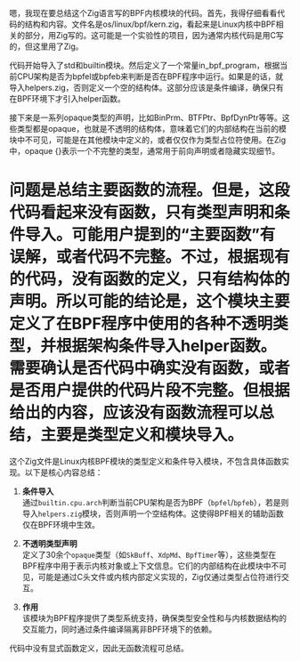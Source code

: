 嗯，我现在要总结这个Zig语言写的BPF内核模块的代码。首先，我得仔细看看代码的结构和内容。文件名是os/linux/bpf/kern.zig，看起来是Linux内核中BPF相关的部分，用Zig写的。这可能是一个实验性的项目，因为通常内核代码是用C写的，但这里用了Zig。

代码开始导入了std和builtin模块。然后定义了一个常量in_bpf_program，根据当前CPU架构是否为bpfel或bpfeb来判断是否在BPF程序中运行。如果是的话，就导入helpers.zig，否则定义一个空的结构体。这部分应该是条件编译，确保只有在BPF环境下才引入helper函数。

接下来是一系列opaque类型的声明，比如BinPrm、BTFPtr、BpfDynPtr等等。这些类型都是opaque，也就是不透明的结构体，意味着它们的内部结构在当前的模块中不可见，可能是在其他模块中定义的，或者仅仅作为类型占位符使用。在Zig中，opaque {}表示一个不完整的类型，通常用于前向声明或者隐藏实现细节。

问题是总结主要函数的流程。但是，这段代码看起来没有函数，只有类型声明和条件导入。可能用户提到的“主要函数”有误解，或者代码不完整。不过，根据现有的代码，没有函数的定义，只有结构体的声明。所以可能的结论是，这个模块主要定义了在BPF程序中使用的各种不透明类型，并根据架构条件导入helper函数。需要确认是否代码中确实没有函数，或者是否用户提供的代码片段不完整。但根据给出的内容，应该没有函数流程可以总结，主要是类型定义和模块导入。
================================================
这个Zig文件是Linux内核BPF模块的类型定义和条件导入模块，不包含具体函数实现。以下是核心内容总结：

1. **条件导入**  
   通过`builtin.cpu.arch`判断当前CPU架构是否为BPF（`bpfel`/`bpfeb`），若是则导入`helpers.zig`模块，否则声明一个空结构体。这使得BPF相关的辅助函数仅在BPF环境中生效。

2. **不透明类型声明**  
   定义了30余个`opaque`类型（如`SkBuff`、`XdpMd`、`BpfTimer`等），这些类型在BPF程序中用于表示内核对象或上下文信息。它们的内部结构在此模块中不可见，可能是通过C头文件或内核内部定义实现的，Zig仅通过类型占位符进行交互。

3. **作用**  
   该模块为BPF程序提供了类型系统支持，确保类型安全性和与内核数据结构的交互能力，同时通过条件编译隔离非BPF环境下的依赖。

代码中没有显式函数定义，因此无函数流程可总结。
